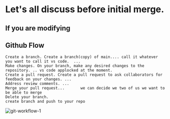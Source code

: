# Let's all discuss before initial merge. 

## If you are modifying 




## Github Flow 
```
Create a branch. Create a branch(copy) of main.... call it whatever you want to call it vs code.  ...
Make changes. On your branch, make any desired changes to the repository. .. vs code applocked at the moment. 
Create a pull request. Create a pull request to ask collaborators for feedback on your changes. ...
Address review comments. ...
Merge your pull request...       we can decide we two of us we want to be able to merge
Delete your branch.
create branch and push to your repo

```




![git-workflow-1](https://user-images.githubusercontent.com/49794872/221347452-256d9ef5-f923-47a2-ac2e-10d81702a317.png)



